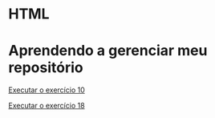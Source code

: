 # HTML
# Aprendendo a gerenciar meu repositório
<a href="https://patriciagrings.github.io/HTML/desafio010/desafio010.html"> Executar o exercício 10

<a href="https://patriciagrings.github.io/HTML/ex018.html"> Executar o exercício 18
